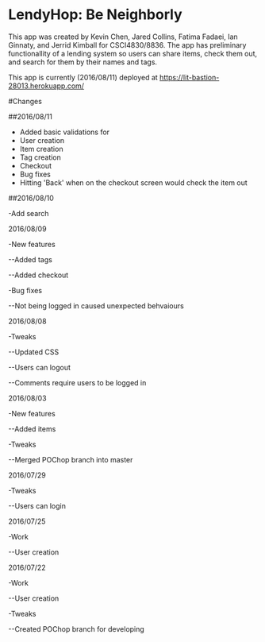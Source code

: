 # LendyHop: Be Neighborly

This app was created by Kevin Chen, Jared Collins, Fatima Fadaei, Ian Ginnaty, and Jerrid Kimball for
CSCI4830/8836. The app has preliminary functionallity of a lending system so users can share items,
check them out, and search for them by their names and tags.

This app is currently (2016/08/11) deployed at https://lit-bastion-28013.herokuapp.com/

#Changes

##2016/08/11

* Added basic validations for
 * User creation
 * Item creation
 * Tag creation
 * Checkout
* Bug fixes
 * Hitting 'Back' when on the checkout screen would check the item out

##2016/08/10

-Add search
    
    
2016/08/09

-New features

--Added tags

--Added checkout

-Bug fixes
    
--Not being logged in caused unexpected behvaiours
        
        
2016/08/08

-Tweaks
    
--Updated CSS

--Users can logout

--Comments require users to be logged in
        
        
2016/08/03

-New features
    
--Added items
        
-Tweaks
    
--Merged POChop branch into master
        

2016/07/29

-Tweaks
    
--Users can login
        

2016/07/25

-Work
    
--User creation
        

2016/07/22

-Work
    
--User creation
        
-Tweaks
    
--Created POChop branch for developing
        